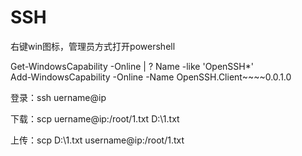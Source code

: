 # SSH

右键win图标，管理员方式打开powershell

Get-WindowsCapability -Online | ? Name -like 'OpenSSH*'  
Add-WindowsCapability -Online -Name OpenSSH.Client~~~~0.0.1.0

登录：ssh   uername@ip  

下载：scp  uername@ip:/root/1.txt   D:\1.txt

上传：scp D:\1.txt  username@ip:/root/1.txt
